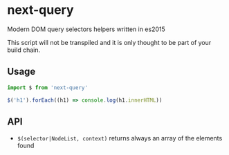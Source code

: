 # next-query
Modern DOM query selectors helpers written in es2015

This script will not be transpiled and it is only thought to be part of your build chain.

## Usage

```js
import $ from 'next-query'

$('h1').forEach((h1) => console.log(h1.innerHTML))
```

## API

- `$(selector|NodeList, context)` returns always an array of the elements found
